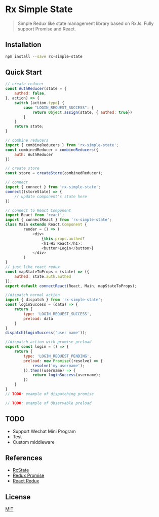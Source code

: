 Rx Simple State
===============
> Simple Redux like state management library based on RxJs. Fully support Promise and React.

## Installation
```sh
npm install --save rx-simple-state
```

## Quick Start
```js
// create reducer
const AuthReducer(state = {
    authed: false,
}, action) => {
    switch (action.type) {
        case "LOGIN_REQUEST_SUCCESS": {
            return Object.assign(state, { authed: true})
        }
    }
    return state;
}

// combine reducers
import { combineReducers } from 'rx-simple-state';
const combinedReducer = combineReducers({
    auth: AuthReducer
})

// create store
const store = createStore(combinedReducer);

// connect
import { connect } from 'rx-simple-state';
connect((storeState) => {
    // update component's state here
})

// connect to React Component
import React from 'react';
import { connectReact } from 'rx-simple-state';
class Main extends React.Component {
        render = () => (
            <div>
                {this.props.authed?
                <h1>Hi React</h1>:
                <button>Login</button>}
            </div>
        )
}
// just like react redux
const mapStateToProps = (state) => ({
    authed: state.auth.authed
});
export default connectReact(React, Main, mapStateToProps);

//dispatch normal action
import { dispatch } from 'rx-simple-state';
const loginSuccess = (data) => {
    return {
        type: 'LOGIN_REQUEST_SUCCESS',
        preload: data
    }
}
dispatch(loginSuccess('user name'));

//dispatch action with promise preload
export const login = () => {
    return {
        type: 'LOGIN_REQUEST_PENDING',
        preload: new Promise((resolve) => {
            resolve('my username');
        }).then((username) => {
            return loginSuccess(username);
        })
    }
}
// TODO: example of dispatching promise

// TODO: example of Observable preload

```

## TODO
* Support Wechat Mini Program
* Test
* Custom middleware

## References
* [RxState](https://github.com/yamalight/rxstate)
* [Redux Promise](https://github.com/acdlite/redux-promise)
* [React Redux](https://github.com/reactjs/react-redux)

## License

[MIT](http://www.opensource.org/licenses/mit-license)